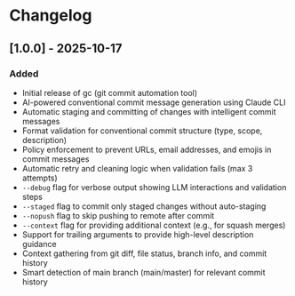 # Changelog

## [1.0.0] - 2025-10-17

### Added
- Initial release of gc (git commit automation tool)
- AI-powered conventional commit message generation using Claude CLI
- Automatic staging and committing of changes with intelligent commit messages
- Format validation for conventional commit structure (type, scope, description)
- Policy enforcement to prevent URLs, email addresses, and emojis in commit messages
- Automatic retry and cleaning logic when validation fails (max 3 attempts)
- `--debug` flag for verbose output showing LLM interactions and validation steps
- `--staged` flag to commit only staged changes without auto-staging
- `--nopush` flag to skip pushing to remote after commit
- `--context` flag for providing additional context (e.g., for squash merges)
- Support for trailing arguments to provide high-level description guidance
- Context gathering from git diff, file status, branch info, and commit history
- Smart detection of main branch (main/master) for relevant commit history
